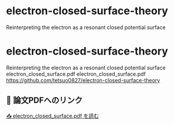 # electron-closed-surface-theory
Reinterpreting the electron as a resonant closed potential surface
# electron-closed-surface-theory
Reinterpreting the electron as a resonant closed potential surface
electron_closed_surface.pdf
electron_closed_surface.pdf
https://github.com/tetsuo0827/electron-closed-surface-theory
## 📄 論文PDFへのリンク

[📥 electron_closed_surface.pdf を読む](https://github.com/tetsuo0827/electron-closed-surface-theory/blob/main/electron_closed_surface.pdf)

